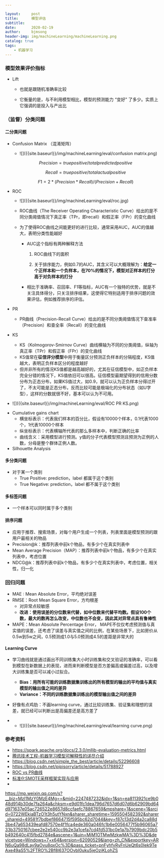 ```yaml
---

layout:     post
title:      模型评估
subtitle:   
date:       2020-02-19
author:     bjmsong
header-img: img/machineLearning/machineLearning.png
catalog: true
tags:
    - 机器学习
---
```




### 模型效果评价指标

- Lift

  - 也就是跟随机准确率比较
  
  - 它衡量的是，与不利用模型相比，模型的预测能力 “变好” 了多少。实质上它强调的是投入与产出比
  
    

### （监督）分类问题

#### 二分类问题
- Confusion Matrix （混淆矩阵）

  <ul> 
  <li markdown="1"> 
  ![]({{site.baseurl}}/img/machineLearning/eval/confusion matrix.png) 
  </li> 
  </ul> 

  $$
Precision =true positive/ total predicted positive
  $$

  $$
Recall = true positive/total actual positive
  $$

  $$
F1 = 2*(Precision*Recall)/(Precision+Recall)
  $$

- ROC

  <ul> 
  <li markdown="1"> 
  ![]({{site.baseurl}}/img/machineLearning/eval/roc.jpg) 
  </li> 
  </ul> 

  - ROC曲线（The Receiver Operating Characteristic Curve）给出的是不同分类阈值情况下真正率（TPr，即recall）和假正率（FPr）的变化曲线

  - 为了使得ROC曲线之间能更好的进行比较，通常采用AUC，AUC的值越大，表明分类性能越好

    - AUC这个指标有两种解释方法

      1. ROC曲线下的面积

      2. 关于排序能力，例如0.7的AUC，其含义可以大概理解为：**给定一个正样本和一个负样本，在70%的情况下，模型对正样本的打分高于对负样本的打分**

    - 相比于准确率、召回率、F1等指标，AUC有一个独特的优势，就是不关注具体得分，只关注排序结果，这使得它特别适用于排序问题的效果评估，例如推荐排序的评估。

- PR

  - PR曲线（Precision-Recall Curve）给出的是不同分类阈值情况下查准率（Precision）和查全率（Recall）的变化曲线
  
- KS

  - KS（Kolmogorov-Smirnov Curve）曲线横轴为不同的分类阈值，纵轴为真正率（TPr）和假正率（FPr）的变化曲线
  - KS值常在**征信评分模型**中用于衡量区分预测正负样本的分隔程度，KS值越大，表明正负样本区分的程度越好
  - 但并非所有的情况KS值都是越高越好的，尤其在征信模型中，如正负样本完全分错的情况下，KS值依旧可以很高。征信模型最期望得到的信用分数分布为正态分布，如果KS值过大，如0.9，就可以认为正负样本分得过开了，不太可能是正态分布，反而比较可能是极端化的分布状态（如U字型），这样的分数就很不好，基本可以认为不可用。

<ul> 
<li markdown="1"> 
![]({{site.baseurl}}/img/machineLearning/eval/ROC PR KS.png) 
</li> 
</ul> 

- Cumulative gains chart
  - 横坐标表示：代表我们样本的百分比，假设有10000个样本，0.1代表1000个，1代表10000个样本
  - 纵坐标表示：代表横轴所代表的那么多样本中，判断正确的比率
  - 曲线含义：采用模型进行预测。y值的分子代表模型预测且预测为正例的人数，分母是整个群体正例人数。
- Silhouette Analysis

#### 多分类问题
- 对于某一个类别
  - True Positive: prediction，label 都属于这个类别
  - True Negative: prediction，label 都不属于这个类别

#### 多标签问题
- 一个样本可以同时属于多个类别 

#### 排序问题
- 应用于推荐、搜索场景，对每个用户生成一个列表，列表里面是模型预测的跟用户最相关的物品
- Precision@k：推荐列表中前k个物品，有多少个在真实列表中
- Mean Average Precision（MAP）：推荐列表中前k个物品，有多少个在真实列表中，考虑位置
- NDCG@k：推荐列表中前k个物品，有多少个在真实列表中，考虑位置，相关性，归一化


### 回归问题

- MAE : Mean Absolute Error，平均绝对误差 
- RMSE：Root Mean Square Error，方均根差
  - 对异常点较敏感
  - **改进：使用误差的分位数来代替，如中位数来代替平均数。假设100个数，最大的数再怎么改变，中位数也不会变，因此其对异常点具有鲁棒性**
- MAPE：Mean Absolute Percentage Error， MAPE不仅仅考虑预测值与真实值的误差，还考虑了误差与真实值之间的比例，在某些场景下，比如房价从0.5w到5w之间，0.5预测成1.0与5.0预测成4.5的差距是非常大的



#### Learning Curve

- 学习曲线就是通过画出不同训练集大小时训练集和交叉验证的准确率，可以看到模型在新数据上的表现，进而来判断模型是否方差偏高或偏差过高，以及增大训练集是否可以减小过拟合。

  - **Bias：用所有可能的训练数据集训练出的所有模型的输出的平均值与真实模型的输出值之间的差异**
  - **Variance：不同的训练数据集训练出的模型输出值之间的差异**

- 好像有点鸡肋：不画learning curve，通过比较训练集、验证集和理想的误差，就已经可以判断出是高偏差还是高方差了

- <ul> 
  <li markdown="1"> 
  ![]({{site.baseurl}}/img/machineLearning/eval/learning curve.png) 
  </li> 
  </ul> 



### 参考资料

- https://spark.apache.org/docs/2.3.0/mllib-evaluation-metrics.html
- [腾讯技术工程-机器学习模型可解释性的详尽介绍](https://www.jiqizhixin.com/articles/2019-10-30-9)
- https://blog.csdn.net/simple_the_best/article/details/52296608
- https://blog.csdn.net/pipisorry/article/details/51788927
- [ROC vs PR曲线](https://www.cnblogs.com/JesusAlone/p/9762352.html)
- [标准化SMOTE采样框架实现与应用](https://mp.weixin.qq.com/s?__biz=MzU0MDkwNTEwNA==&mid=2247485127&idx=1&sn=5d87863616235fc78183bd975549afaf&chksm=fb335d38cc44d42e5937fc55f32a805c382ccc4dceb81effec5006d9fb068d739b3cfca99884&mpshare=1&scene=1&srcid=0923TBh912QlEwnLSlcXUB5E&sharer_sharetime=1569246580110&sharer_shareid=49581f7bdbef8664715f595bc62d7044&key=40244416acac1968edd7318efc6e9c268f3418b1c7de1cb1559c9198d1b763de6e061a14eb84f7ab57b6b095e16d5ca68d2d2b5f7cdbb58e633807ea25142c3050a5c32a8464f0c365f945f162f0af00&ascene=1&uin=MjM1OTMwMzkwMA%3D%3D&devicetype=Windows+10&version=62060833&lang=en&pass_ticket=TiPHQC4Wh5A6AqrSE4OyCRA0nErRaUvNEBSXijdw%2F1Z5NrrfASMX97gm21JRq%2FJw)
- 
https://mp.weixin.qq.com/s?__biz=MzI1MzY0MzE4Mg==&mid=2247487232&idx=1&sn=ea8113921ce9b048d914b30de7fa264a&chksm=e9d01fc1dea796d7657d6d07d6b62909bd64d971637e05ac726522e8657d8ccfaefc78867659&mpshare=1&scene=1&srcid=0722WEkiaBTzO1t3h5utYNxn&sharer_sharetime=1595504582392&sharer_shareid=49581f7bdbef8664715f595bc62d7044&key=f87c13d2d4a2ca88d3be47a653439eafd87570e4f1fca4ede360a046fc1b6e0056477f5b96065a733b3750167cbee2e2e540cc9b2e3a1cefa7cd4fd531bc0e1a7b7909bdc20b5b492640c415fbd2784e&ascene=1&uin=MjM1OTMwMzkwMA%3D%3D&devicetype=Windows+7+x64&version=62090529&lang=zh_CN&exportkey=ARN6uQa98dLay9aOvu8qxOc%3D&pass_ticket=pnFyhfvRyFnUeQt6s0Iek9TeAxe49aS5%2FTRO%2Bf8l637OOvbI0uku5jeOziKLohZS
  


